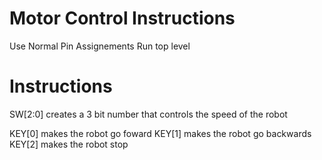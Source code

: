 # Motor Control Instructions

Use Normal Pin Assignements
Run top level 


# Instructions

SW[2:0] creates a 3 bit number that controls the speed of the robot

KEY[0] makes the robot go foward
KEY[1] makes the robot go backwards
KEY[2] makes the robot stop

